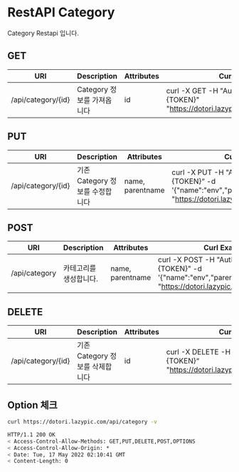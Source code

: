 # RestAPI Category

Category Restapi 입니다.

## GET

| URI | Description | Attributes | Curl Example |
| --- | --- | --- | --- |
| /api/category/{id} | Category 정보를 가져옵니다 | id | curl -X GET -H "Authorization: Basic {TOKEN}" "https://dotori.lazypic.com/api/category/{id}"

## PUT

| URI | Description | Attributes | Curl Example |
| --- | --- | --- | --- |
| /api/category/{id} | 기존 Category 정보를 수정합니다 | name, parentname |curl -X PUT -H "Authorization: Basic {TOKEN}“ -d '{"name":"env","parentname":""}' "https://dotori.lazypic.com/api/category/{id}"

## POST

| URI | Description | Attributes | Curl Example |
| --- | --- | --- | --- |
| /api/category | 카테고리를 생성합니다. | name, parentname | curl -X POST -H "Authorization: Basic {TOKEN}" -d '{"name":"env","parentname":""}' "https://dotori.lazypic.com/api/category"

## DELETE

| URI | Description | Attributes | Curl Example |
| --- | --- | --- | --- |
| /api/category/{id} | 기존 Category 정보를 삭제합니다 | id |curl -X DELETE -H "Authorization: Basic {TOKEN}“ "https://dotori.lazypic.com/api/category/{id}"

## Option 체크

```bash
curl https://dotori.lazypic.com/api/category -v
```

```bash
HTTP/1.1 200 OK
< Access-Control-Allow-Methods: GET,PUT,DELETE,POST,OPTIONS
< Access-Control-Allow-Origin: *
< Date: Tue, 17 May 2022 02:10:41 GMT
< Content-Length: 0
```
